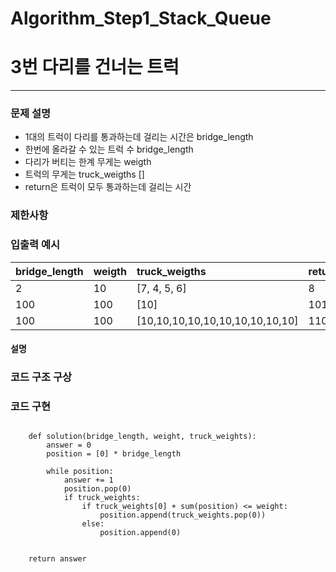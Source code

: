 # Algorithm_Step1_Stack_Queue
# 3번 다리를 건너는 트럭 
***

### 문제 설명 

- 1대의 트럭이 다리를 통과하는데 걸리는 시간은 bridge_length
- 한번에 올라갈 수 있는 트럭 수 bridge_length
- 다리가 버티는 한계 무게는 weigth
- 트럭의 무게는 truck_weigths [] 
- return은 트럭이 모두 통과하는데 걸리는 시간 

### 제한사항


### 입출력 예시 
 | bridge_length| weigth| truck_weigths                   | return|
 | :----------- | :-----| :-------------------------------| :-----|
 | 2            | 10    | [7, 4, 5, 6]                    | 8     |
 | 100          | 100   | [10]                            | 101   |
 | 100          | 100   | [10,10,10,10,10,10,10,10,10,10] | 110   |   

 

#### 설명  


### 코드 구조 구상



### 코드 구현

<pre>
<code>
	def solution(bridge_length, weight, truck_weights):
        answer = 0
        position = [0] * bridge_length
        
        while position:
            answer += 1
            position.pop(0)
            if truck_weights:
                if truck_weights[0] + sum(position) <= weight:
                    position.append(truck_weights.pop(0))
                else:
                    position.append(0)
        
    
    return answer

</code>
</pre>
